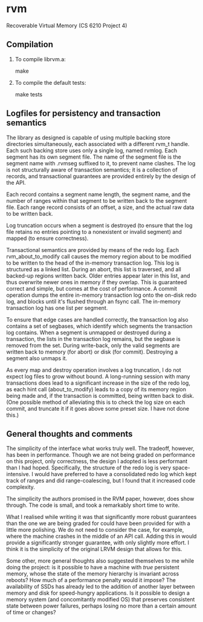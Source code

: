rvm
===

Recoverable Virtual Memory (CS 6210 Project 4)

Compilation
----------

1.  To compile librvm.a:
	
	make

2.  To compile the default tests:

	make tests

Logfiles for persistency and transaction semantics
-------------------------------------------------

The library as designed is capable of using multiple backing store directories
simultaneously, each associated with a different rvm\_t handle. Each such
backing store uses only a single log, named rvmlog. Each segment has its own
segment file. The name of the segment file is the segment name with .rvmseg
suffixed to it, to prevent name clashes. The log is not structurally aware of
transaction semantics; it is a collection of records, and transactional
guarantees are provided entirely by the design of the API.

Each record contains a segment name length, the segment name, and the number of
ranges within that segment to be written back to the segment file. Each range
record consists of an offset, a size, and the actual raw data to be written
back.

Log truncation occurs when a segment is destroyed (to ensure that the log file
retains no entries pointing to a nonexistent or invalid segment) and mapped
(to ensure correctness).

Transactional semantics are provided by means of the redo log. Each
rvm\_about\_to\_modify call causes the memory region about to be modified
to be written to the head of the in-memory transaction log. This log is
structured as a linked list. During an abort, this list is traversed, and all
backed-up regions written back. Older entries appear later in this list, and
thus overwrite newer ones in memory if they overlap. This is guaranteed correct
and simple, but comes at the cost of performance. A commit operation dumps the
entire in-memory transaction log onto the on-disk redo log, and blocks until
it's flushed through an fsync call. The in-memory transaction log has one list
per segment.

To ensure that edge cases are handled correctly, the transaction log also
contains a set of segbases, which identify which segments the transaction log
contains. When a segment is unmapped or destroyed during a transaction, the
lists in the transaction log remains, but the segbase is removed from the set.
During write-back, only the valid segments are written back to memory (for
abort) or disk (for commit). Destroying a segment also unmaps it.

As every map and destroy operation involves a log truncation, I do not expect
log files to grow without bound. A long-running session with many transactions
does lead to a significant increase in the size of the redo log, as each hint
call (about_to_modify) leads to a copy of its memory region being made and, if
the transaction is committed, being written back to disk. (One possible method
of alleviating this is to check the log size on each commit, and truncate it if
it goes above some preset size. I have not done this.)

General thoughts and comments
-----------------------------

The simplicity of the interface what works truly well. The tradeoff, however,
has been in performance. Though we are not being graded on performance on this
project, only correctness, the design I adopted is less performant than I had
hoped. Specifically, the structure of the redo log is very space-intensive.
I would have preferred to have a consolidated redo log which kept track of
ranges and did range-coalescing, but I found that it increased code complexity.

The simplicity the authors promised in the RVM paper, however, does show
through. The code is small, and took a remarkably short time to write.

What I realised while writing it was that significantly more robust guarantees
than the one we are being graded for could have been provided for with a little
more polishing. We do not need to consider the case, for example, where the
machine crashes in the middle of an API call. Adding this in would provide a
significantly stronger guarantee, with only slightly more effort. I think it is
the simplicity of the original LRVM design that allows for this.

Some other, more general thoughts also suggested themselves to me while doing
the project: is it possible to have a machine with *true* persistent memory,
whose the state of the memory hierarchy is invariant across reboots? How much
of a performance penalty would it impose? The availability of SSDs has already
led to the addition of another layer between memory and disk for speed-hungry
applications. Is it possible to design a memory system (and concomitantly
modified OS) that preserves consistent state between power failures, perhaps
losing no more than a certain amount of time or changes?
